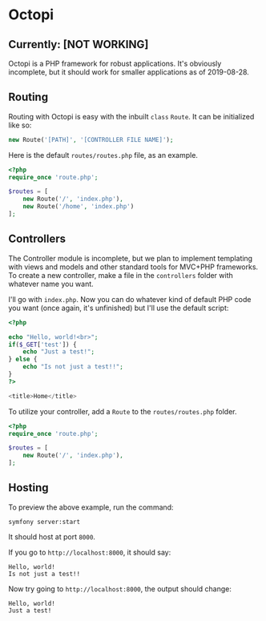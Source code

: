 # Octopi
## Currently: [NOT WORKING]
Octopi is a PHP framework for robust applications.
It's obviously incomplete, but it should work for smaller applications as of 2019-08-28.

## Routing
Routing with Octopi is easy with the inbuilt `class` `Route`.  It can be initialized like so:

```php
new Route('[PATH]', '[CONTROLLER FILE NAME]');
```

Here is the default `routes/routes.php` file, as an example.
```php
<?php
require_once 'route.php';

$routes = [
    new Route('/', 'index.php'),
    new Route('/home', 'index.php')
];
```

## Controllers
The Controller module is incomplete, but we plan to implement templating with views and models and other standard tools for MVC+PHP frameworks.  To create a new controller, make a file in the `controllers` folder with whatever name you want.

I'll go with `index.php`.  Now you can do whatever kind of default PHP code you want (once again, it's unfinished) but I'll use the default script:
```php
<?php

echo "Hello, world!<br>";
if($_GET['test']) {
    echo "Just a test!";
} else {
    echo "Is not just a test!!";
}
?>

<title>Home</title>
```

To utilize your controller, add a `Route` to the `routes/routes.php` folder.
```php
<?php
require_once 'route.php';

$routes = [
    new Route('/', 'index.php'),
];
```

## Hosting
To preview the above example, run the command:
```shell
symfony server:start
```
It should host at port `8000`.

If you go to `http://localhost:8000`, it should say:
```
Hello, world!
Is not just a test!!
```
Now try going to `http://localhost:8000`, the output should change:
```
Hello, world!
Just a test!
```
